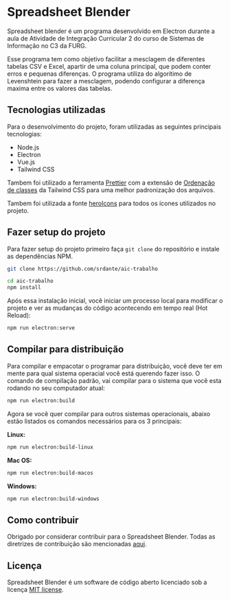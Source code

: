 # Spreadsheet Blender

Spreadsheet blender é um programa desenvolvido em Electron durante a aula de Atividade de Integração Curricular 2 do curso de Sistemas de Informação no C3 da FURG.

Esse programa tem como objetivo facilitar a mesclagem de diferentes tabelas CSV e Excel, apartir de uma coluna principal, que podem conter erros e pequenas diferenças.
O programa utiliza do algorítimo de Levenshtein para fazer a mesclagem, podendo configurar a diferença maxima entre os valores das tabelas.

## Tecnologias utilizadas

Para o desenvolvimento do projeto, foram utilizadas as seguintes principais tecnologias:

- Node.js
- Electron
- Vue.js
- Tailwind CSS

Tambem foi utilizado a ferramenta [Prettier](https://prettier.io/) com a extensão de [Ordenação de classes](https://tailwindcss.com/blog/automatic-class-sorting-with-prettier) 
da Tailwind CSS para uma melhor padronização dos arquivos. 

Tambem foi utilizada a fonte [heroIcons](https://heroicons.com/) para todos os ícones utilizados no projeto.

## Fazer setup do projeto

Para fazer setup do projeto primeiro faça `git clone` do repositório e instale as dependências NPM.


```bash
git clone https://github.com/srdante/aic-trabalho
```

```bash
cd aic-trabalho
npm install
```

Após essa instalação inicial, você iniciar um processo local para modificar o projeto e ver as mudanças do código acontecendo em tempo real (Hot Reload):

```bash
npm run electron:serve
``` 

## Compilar para distribuição

Para compilar e empacotar o programar para distribuição, você deve ter em mente para qual sistema operacial você está querendo fazer isso.
O comando de compilação padrão, vai compilar para o sistema que você esta rodando no seu computador atual:

```bash
npm run electron:build
```

Agora se você quer compilar para outros sistemas operacionais, abaixo estão listados os comandos necessários para os 3 principais:

**Linux:**
```bash
npm run electron:build-linux
```

**Mac OS:**
```bash
npm run electron:build-macos
```

**Windows:**
```bash
npm run electron:build-windows
```


## Como contribuir

Obrigado por considerar contribuir para o Spreadsheet Blender. Todas as diretrizes de contribuição são mencionadas [aqui](CONTRIBUTING.md).

## Licença

Spreadsheet Blender é um software de código aberto licenciado sob a licença [MIT license](LICENSE).